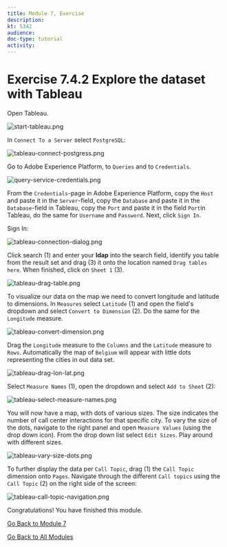 ```yaml
---
title: Module 7, Exercise
description: 
kt: 5342
audience: 
doc-type: tutorial
activity: 
---
```


# Exercise 7.4.2 Explore the dataset with Tableau

Open Tableau.

![start-tableau.png](./images/start-tableau.png)

In ``Connect To a Server`` select ``PostgreSQL``:

![tableau-connect-postgress.png](./images/tableau-connect-postgress.png)

Go to Adobe Experience Platform, to ``Queries`` and to ``Credentials``.

![query-service-credentials.png](./images/query-service-credentials.png)

From the ``Credentials``-page in Adobe Experience Platform, copy the ``Host`` and paste it in the ``Server``-field, copy the ``Database`` and paste it in the ``Database``-field in Tableau, copy the ``Port`` and paste it in the field ``Port``in Tableau, do the same for ``Username`` and ``Password``. Next, click ``Sign In``.

Sign In:

![tableau-connection-dialog.png](./images/tableau-connection-dialog.png)

Click search (1) and enter your **ldap** into the search field, identify you table from the result set and drag (3) it onto the location named ``Drag tables here``. When finished, click on ``Sheet 1`` (3).

![tableau-drag-table.png](./images/tableau-drag-table.png)

To visualize our data on the map we need to convert longitude and latitude to dimensions. In ``Measures`` select ``Latitude`` (1) and open the field's dropdown and select ``Convert to Dimension`` (2). Do the same for the ``Longitude`` measure.

![tableau-convert-dimension.png](./images/tableau-convert-dimension.png)

Drag the ``Longitude`` measure to the ``Columns`` and the ``Latitude`` measure to ``Rows``. Automatically the map of ``Belgium`` will appear with little dots representing the cities in out data set.

![tableau-drag-lon-lat.png](./images/tableau-drag-lon-lat.png)

Select ``Measure Names`` (1), open the dropdown and select ``Add to Sheet`` (2):

![tableau-select-measure-names.png](./images/tableau-select-measure-names.png)

You will now have a map, with dots of various sizes. The size indicates the number of call center interactions for that specific city. To vary the size of the dots, navigate to the right panel and open ``Measure Values`` (using the drop down icon). From the drop down list select ``Edit Sizes``. Play around with different sizes.

![tableau-vary-size-dots.png](./images/tableau-vary-size-dots.png)

To further display the data per ``Call Topic``, drag (1) the ``Call Topic`` dimension onto ``Pages``. Navigate through the different ``Call topics`` using the ``Call Topic`` (2) on the right side of the screen:

![tableau-call-topic-navigation.png](./images/tableau-call-topic-navigation.png)

Congratulations! You have finished this module.

[Go Back to Module 7](./README.md)

[Go Back to All Modules](../../README.md)
